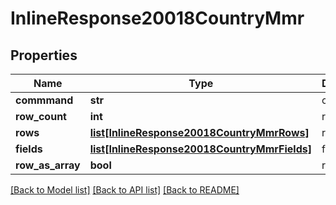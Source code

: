 # InlineResponse20018CountryMmr

## Properties
Name | Type | Description | Notes
------------ | ------------- | ------------- | -------------
**commmand** | **str** | command | [optional] 
**row_count** | **int** | rowCount | [optional] 
**rows** | [**list[InlineResponse20018CountryMmrRows]**](InlineResponse20018CountryMmrRows.md) | rows | [optional] 
**fields** | [**list[InlineResponse20018CountryMmrFields]**](InlineResponse20018CountryMmrFields.md) | fields | [optional] 
**row_as_array** | **bool** | rowAsArray | [optional] 

[[Back to Model list]](../README.md#documentation-for-models) [[Back to API list]](../README.md#documentation-for-api-endpoints) [[Back to README]](../README.md)


